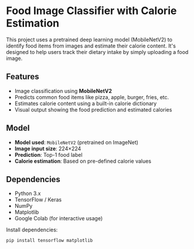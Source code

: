 # Food Image Classifier with Calorie Estimation

This project uses a pretrained deep learning model (MobileNetV2) to identify food items from images and estimate their calorie content. It's designed to help users track their dietary intake by simply uploading a food image.

## Features

- Image classification using **MobileNetV2**
- Predicts common food items like pizza, apple, burger, fries, etc.
- Estimates calorie content using a built-in calorie dictionary
- Visual output showing the food prediction and estimated calories

## Model

- **Model used**: `MobileNetV2` (pretrained on ImageNet)
- **Image input size**: 224×224
- **Prediction**: Top-1 food label
- **Calorie estimation**: Based on pre-defined calorie values

## Dependencies

- Python 3.x
- TensorFlow / Keras
- NumPy
- Matplotlib
- Google Colab (for interactive usage)

Install dependencies:

```bash
pip install tensorflow matplotlib
